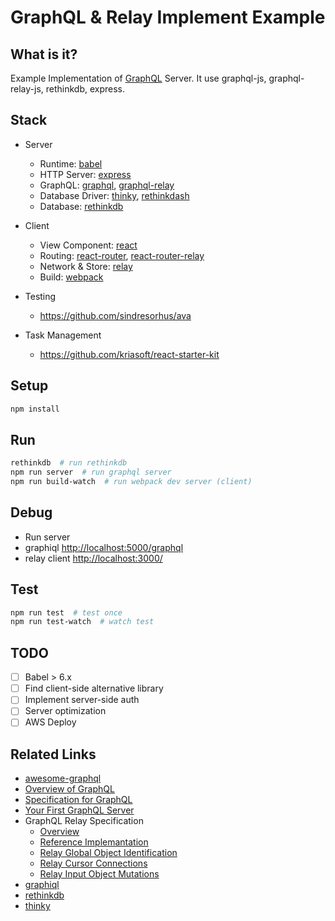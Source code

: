 # GraphQL & Relay Implement Example

What is it?
---------------------------------------------------------
 Example Implementation of [GraphQL](https://facebook.github.io/graphql/) Server.
It use graphql-js, graphql-relay-js, rethinkdb, express.

Stack
---------------------------------------------------------

+ Server
  - Runtime: [babel](https://github.com/babel/babel)
  - HTTP Server: [express](https://github.com/strongloop/express)
  - GraphQL: [graphql](https://github.com/graphql/graphql-js), [graphql-relay](https://github.com/graphql/graphql-relay-js)
  - Database Driver: [thinky](https://github.com/neumino/thinky), [rethinkdash](https://github.com/neumino/rethinkdbdash)
  - Database: [rethinkdb](http://rethinkdb.com/)

+ Client
  - View Component: [react](https://github.com/facebook/react)
  - Routing: [react-router](https://github.com/rackt/react-router), [react-router-relay](https://github.com/relay-tools/react-router-relay)
  - Network & Store: [relay](https://github.com/facebook/relay)
  - Build: [webpack](https://github.com/webpack/webpack)

+ Testing
  - https://github.com/sindresorhus/ava

+ Task Management
  - https://github.com/kriasoft/react-starter-kit

## Setup

```bash
npm install
```

## Run

```bash
rethinkdb  # run rethinkdb
npm run server  # run graphql server
npm run build-watch  # run webpack dev server (client)
```

## Debug

- Run server
- graphiql [http://localhost:5000/graphql](http://localhost:5000/graphql)
- relay client [http://localhost:3000/](http://localhost:3000/)

## Test

```bash
npm run test  # test once
npm run test-watch  # watch test
```

## TODO

- [ ] Babel > 6.x
- [ ] Find client-side alternative library
- [ ] Implement server-side auth
- [ ] Server optimization
- [ ] AWS Deploy

## Related Links

- [awesome-graphql](https://github.com/chentsulin/awesome-graphql)
- [Overview of GraphQL](https://github.com/facebook/graphql)
- [Specification for GraphQL](https://facebook.github.io/graphql/)
- [Your First GraphQL Server](https://medium.com/@clayallsopp/your-first-graphql-server-3c766ab4f0a2#.r2j8gkb22)
- GraphQL Relay Specification
  - [Overview](http://facebook.github.io/relay/docs/graphql-relay-specification.html#content)
  - [Reference Implemantation](https://github.com/graphql/graphql-relay-js)
  - [Relay Global Object Identification](http://facebook.github.io/relay/graphql/objectidentification.htm)
  - [Relay Cursor Connections](http://facebook.github.io/relay/graphql/connections.htm)
  - [Relay Input Object Mutations](http://facebook.github.io/relay/graphql/mutations.htm)
- [graphiql](https://github.com/graphql/graphiql)
- [rethinkdb](https://www.rethinkdb.com/)
- [thinky](https://github.com/neumino/thinky)
